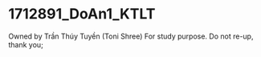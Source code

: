 # 1712891_DoAn1_KTLT
Owned by Trần Thúy Tuyền (Toni Shree)
For study purpose.
Do not re-up, thank you;
